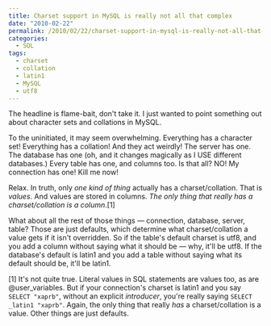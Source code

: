 ```yaml
---
title: Charset support in MySQL is really not all that complex
date: "2010-02-22"
permalink: /2010/02/22/charset-support-in-mysql-is-really-not-all-that-complex/
categories:
  - SQL
tags:
  - charset
  - collation
  - latin1
  - MySQL
  - utf8
---
```

The headline is flame-bait, don't take it. I just wanted to point something out about character sets and collations in MySQL.

To the uninitiated, it may seem overwhelming. Everything has a character set! Everything has a collation! And they act weirdly! The server has one. The database has one (oh, and it changes magically as I USE different databases.) Every table has one, and columns too. Is that all? NO! My connection has one! Kill me now!

Relax. In truth, only *one kind of thing* actually has a charset/collation. That is *values*. And values are stored in columns. *The only thing that really has a charset/collation is a column*.[1]

What about all the rest of those things &#8212; connection, database, server, table? Those are just defaults, which determine what charset/collation a value gets if it isn't overridden. So if the table's default charset is utf8, and you add a column without saying what it should be &#8212; why, it'll be utf8. If the database's default is latin1 and you add a table without saying what its default should be, it'll be latin1.

[1] It's not quite true. Literal values in SQL statements are values too, as are @user_variables. But if your connection's charset is latin1 and you say `SELECT "xaprb"`, without an explicit *introducer*, you're really saying `SELECT _latin1 "xaprb"`. Again, the only thing that really *has* a charset/collation is a value. Other things are just defaults.
